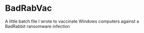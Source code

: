 # BadRabVac
A little batch file I wrote to vaccinate Windows computers against a BadRabbit ransomware infection
